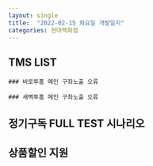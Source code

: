 ```yaml
---
layout: single
title:  "2022-02-15 화요일 개발일지"
categories: 현대백화점
---
```

## TMS LIST

    ### 바로투홈 메인 구좌노출 오류

    ### 새벽투홈 메인 구좌노출 오류

## 정기구독 FULL TEST 시나리오

    
## 상품할인 지원